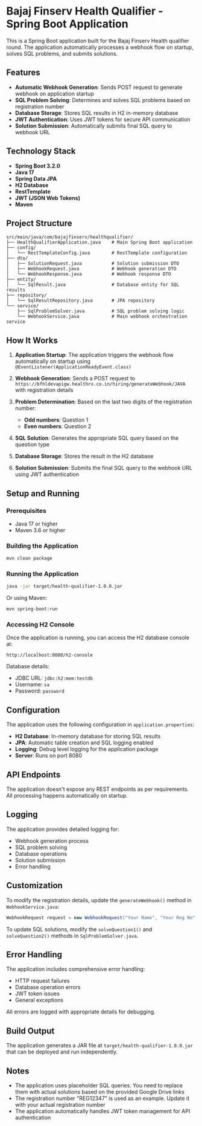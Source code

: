 # Bajaj Finserv Health Qualifier - Spring Boot Application

This is a Spring Boot application built for the Bajaj Finserv Health qualifier round. The application automatically processes a webhook flow on startup, solves SQL problems, and submits solutions.

## Features

- **Automatic Webhook Generation**: Sends POST request to generate webhook on application startup
- **SQL Problem Solving**: Determines and solves SQL problems based on registration number
- **Database Storage**: Stores SQL results in H2 in-memory database
- **JWT Authentication**: Uses JWT tokens for secure API communication
- **Solution Submission**: Automatically submits final SQL query to webhook URL

## Technology Stack

- **Spring Boot 3.2.0**
- **Java 17**
- **Spring Data JPA**
- **H2 Database**
- **RestTemplate**
- **JWT (JSON Web Tokens)**
- **Maven**

## Project Structure

```
src/main/java/com/bajajfinserv/healthqualifier/
├── HealthQualifierApplication.java    # Main Spring Boot application
├── config/
│   └── RestTemplateConfig.java        # RestTemplate configuration
├── dto/
│   ├── SolutionRequest.java           # Solution submission DTO
│   ├── WebhookRequest.java            # Webhook generation DTO
│   └── WebhookResponse.java           # Webhook response DTO
├── entity/
│   └── SqlResult.java                 # Database entity for SQL results
├── repository/
│   └── SqlResultRepository.java       # JPA repository
└── service/
    ├── SqlProblemSolver.java          # SQL problem solving logic
    └── WebhookService.java            # Main webhook orchestration service
```

## How It Works

1. **Application Startup**: The application triggers the webhook flow automatically on startup using `@EventListener(ApplicationReadyEvent.class)`

2. **Webhook Generation**: Sends a POST request to `https://bfhldevapigw.healthrx.co.in/hiring/generateWebhook/JAVA` with registration details

3. **Problem Determination**: Based on the last two digits of the registration number:
   - **Odd numbers**: Question 1
   - **Even numbers**: Question 2

4. **SQL Solution**: Generates the appropriate SQL query based on the question type

5. **Database Storage**: Stores the result in the H2 database

6. **Solution Submission**: Submits the final SQL query to the webhook URL using JWT authentication

## Setup and Running

### Prerequisites

- Java 17 or higher
- Maven 3.6 or higher

### Building the Application

```bash
mvn clean package
```

### Running the Application

```bash
java -jar target/health-qualifier-1.0.0.jar
```

Or using Maven:

```bash
mvn spring-boot:run
```

### Accessing H2 Console

Once the application is running, you can access the H2 database console at:
```
http://localhost:8080/h2-console
```

Database details:
- JDBC URL: `jdbc:h2:mem:testdb`
- Username: `sa`
- Password: `password`

## Configuration

The application uses the following configuration in `application.properties`:

- **H2 Database**: In-memory database for storing SQL results
- **JPA**: Automatic table creation and SQL logging enabled
- **Logging**: Debug level logging for the application package
- **Server**: Runs on port 8080

## API Endpoints

The application doesn't expose any REST endpoints as per requirements. All processing happens automatically on startup.

## Logging

The application provides detailed logging for:
- Webhook generation process
- SQL problem solving
- Database operations
- Solution submission
- Error handling

## Customization

To modify the registration details, update the `generateWebhook()` method in `WebhookService.java`:

```java
WebhookRequest request = new WebhookRequest("Your Name", "Your Reg No", "your.email@example.com");
```

To update SQL solutions, modify the `solveQuestion1()` and `solveQuestion2()` methods in `SqlProblemSolver.java`.

## Error Handling

The application includes comprehensive error handling:
- HTTP request failures
- Database operation errors
- JWT token issues
- General exceptions

All errors are logged with appropriate details for debugging.

## Build Output

The application generates a JAR file at `target/health-qualifier-1.0.0.jar` that can be deployed and run independently.

## Notes

- The application uses placeholder SQL queries. You need to replace them with actual solutions based on the provided Google Drive links
- The registration number "REG12347" is used as an example. Update it with your actual registration number
- The application automatically handles JWT token management for API authentication 